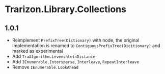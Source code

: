 ﻿# Trarizon.Library.Collections

## 1.0.1

- Reimplement `PrefixTree(Dictionary)` with node, the original implementation is renamed to `ContiguousPrefixTree(Dicitionary)` and marked as experimental
- Add `TraAlgorithm.LevenshteinDistance`
- Add `IEnumerable.Intersperse`, `Interleave`, `RepeatInterleave`
- Remove `IEnumerable.LookAhead`